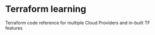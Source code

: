 # Terraform learning
Terraform code reference for multiple Cloud Providers and in-built TF features
